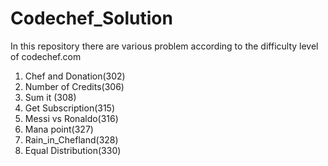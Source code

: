 # Codechef_Solution
In this repository there are various problem according to the difficulty level of codechef.com 
1. Chef and Donation(302) 
2. Number of Credits(306)
3. Sum it (308)
4. Get Subscription(315)
5. Messi vs Ronaldo(316)
6. Mana point(327)
7. Rain_in_Chefland(328)
8. Equal Distribution(330)
